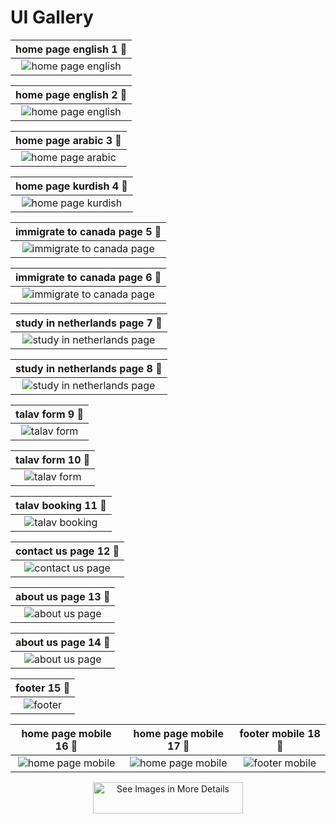 # UI Gallery

|home page english 1 🔽|
|:---------------:|
|![home page english ](ui/home-page-english-1.png)|

|home page english 2 🔽|
|:---------------:|
|![home page english ](ui/home-page-english-2.png)|

|home page arabic 3 🔽|
|:---------------:|
|![home page arabic ](ui/home-page-arabic-3.png)|

|home page kurdish 4 🔽|
|:---------------:|
|![home page kurdish ](ui/home-page-kurdish-4.png)|

|immigrate to canada page 5 🔽|
|:---------------:|
|![immigrate to canada page ](ui/immigrate-to-canada-page-5.png)|

|immigrate to canada page 6 🔽|
|:---------------:|
|![immigrate to canada page ](ui/immigrate-to-canada-page-6.png)|

|study in netherlands page 7 🔽|
|:---------------:|
|![study in netherlands page ](ui/study-in-netherlands-page-7.png)|

|study in netherlands page 8 🔽|
|:---------------:|
|![study in netherlands page ](ui/study-in-netherlands-page-8.png)|

|talav form 9 🔽|
|:---------------:|
|![talav form ](ui/talav-form-9.png)|

|talav form 10 🔽|
|:---------------:|
|![talav form ](ui/talav-form-10.png)|

|talav booking 11 🔽|
|:---------------:|
|![talav booking ](ui/talav-booking-11.png)|

|contact us page 12 🔽|
|:---------------:|
|![contact us page ](ui/contact-us-page-12.png)|

|about us page 13 🔽|
|:---------------:|
|![about us page ](ui/about-us-page-13.png)|

|about us page 14 🔽|
|:---------------:|
|![about us page ](ui/about-us-page-14.png)|

|footer 15 🔽|
|:---------------:|
|![footer ](ui/footer-15.png)|

| home page mobile 16 🔽 | home page mobile 17 🔽 | footer mobile 18 🔽 |
|:----------------------:|:----------------------:|:----------------------:|
| ![home page mobile](ui/home-page-mobile-16.png) | ![home page mobile](ui/home-page-mobile-17.png) |![footer mobile](ui/footer-mobile-18.png) |


<p align="center">
  <a href="../docs/ui/">
    <img src="https://img.shields.io/badge/See%20Images%20in%20More%20Details-2b90d9" alt="See Images in More Details" width="240" height="50">
  </a>
</p>